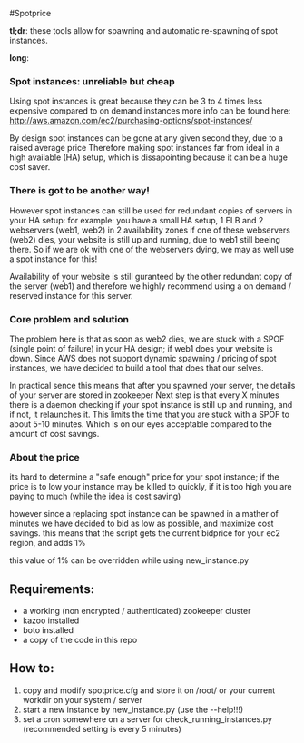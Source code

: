 #Spotprice

**tl;dr**:
these tools allow for spawning and automatic re-spawning of spot instances.

**long**:
### Spot instances: unreliable but cheap
Using spot instances is great because they can be 3 to 4 times less expensive compared to on demand instances
more info can be found here: http://aws.amazon.com/ec2/purchasing-options/spot-instances/

By design spot instances can be gone at any given second they, due to a raised average price
Therefore making spot instances far from ideal in a high available (HA) setup, which is dissapointing because it can be a huge cost saver.

### There is got to be another way!
However spot instances can still be used for redundant copies of servers in your HA setup:
for example: you have a small HA setup, 1 ELB and 2 webservers (web1, web2) in 2 availability zones
if one of these webservers (web2) dies, your website is still up and running, due to web1 still beeing there.
So if we are ok with one of the webservers dying, we may as well use a spot instance for this!

Availability of your website is still guranteed by the other redundant copy of the server (web1)
and therefore we highly recommend using a on demand / reserved instance for this server.

### Core problem and solution
The problem here is that as soon as web2 dies, we are stuck with a SPOF (single point of failure) in your HA design; if web1 does your website is down.
Since AWS does not support dynamic spawning / pricing of spot instances, we have decided to build a tool that does that our selves.

In practical sence this means that after you spawned your server, the details of your server are stored in zookeeper
Next step is that every X minutes there is a daemon checking if your spot instance is still up and running, and if not, it relaunches it.
This limits the time that you are stuck with a SPOF to about 5-10 minutes. Which is on our eyes acceptable compared to the amount of cost savings.

### About the price
its hard to determine a "safe enough" price for your spot instance; if the price is to low your instance may be killed to quickly,
if it is too high you are paying to much (while the idea is cost saving) 

however since a replacing spot instance can be spawned in a mather of minutes we have decided to bid as low as possible, and maximize cost savings.
this means that the script gets the current bidprice for your ec2 region, and adds 1% 

this value of 1% can be overridden while using new_instance.py

## Requirements:
- a working (non encrypted / authenticated) zookeeper cluster
- kazoo installed
- boto installed
- a copy of the code in this repo

## How to:
1. copy and modify spotprice.cfg and store it on /root/ or your current workdir on your system / server
2. start a new instance by new_instance.py (use the --help!!!)
3. set a cron somewhere on a server for check_running_instances.py (recommended setting is every 5 minutes)


